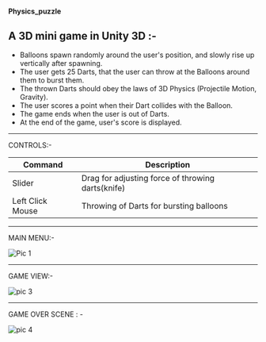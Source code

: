 #### Physics_puzzle
## 
## A 3D mini game in Unity 3D :-


 * Balloons spawn randomly around the user's position, and slowly rise up vertically after spawning.
 * The user gets 25 Darts, that the user can throw at the Balloons around them to burst them.
 * The thrown Darts should obey the laws of 3D Physics (Projectile Motion, Gravity).
 * The user scores a point when their Dart collides with the Balloon.
 * The game ends when the user is out of Darts.
 * At the end of the game, user's score is displayed.
***
CONTROLS:-

| Command | Description |
| --- | --- |
| Slider | Drag for adjusting force of throwing darts(knife) |
| Left Click Mouse | Throwing of Darts for bursting balloons |
***
MAIN MENU:-

![Pic 1](https://github.com/anshum404/Physics_puzzle/assets/67569065/3bf6f31d-324e-4c3d-85a0-9529e858ba63)

***
GAME VIEW:-

![pic 3](https://github.com/anshum404/Physics_puzzle/assets/67569065/5c754828-8f99-4818-9f22-cd99e5becea9)

***
GAME OVER SCENE : -

![pic 4](https://github.com/anshum404/Physics_puzzle/assets/67569065/b7c26148-11a1-43c9-b265-ffa3c97d690e)
